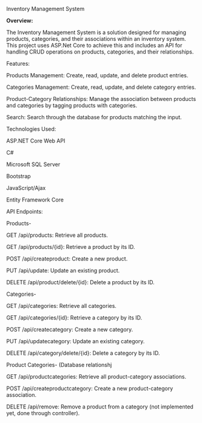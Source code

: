 Inventory Management System 

**Overview:**

The Inventory Management System is a solution designed for managing products, categories, and their associations within an inventory system. This project uses ASP.Net Core to achieve this and includes an API for handling CRUD operations on products, categories, and their relationships.

Features:

Products Management: Create, read, update, and delete product entries.

Categories Management: Create, read, update, and delete category entries.

Product-Category Relationships: Manage the association between products and categories by tagging products with categories.

Search: Search through the database for products matching the input. 

Technologies Used:

ASP.NET Core Web API

C#

Microsoft SQL Server

Bootstrap 

JavaScript/Ajax

Entity Framework Core



API Endpoints:

Products-

GET /api/products: Retrieve all products.

GET /api/products/{id}: Retrieve a product by its ID.

POST /api/createproduct: Create a new product.

PUT /api/update: Update an existing product.

DELETE /api/product/delete/{id}: Delete a product by its ID.

Categories-

GET /api/categories: Retrieve all categories.

GET /api/categories/{id}: Retrieve a category by its ID.

POST /api/createcategory: Create a new category.

PUT /api/updatecategory: Update an existing category.

DELETE /api/category/delete/{id}: Delete a category by its ID.

Product Categories- (Database relationshj

GET /api/productcategories: Retrieve all product-category associations.

POST /api/createproductcategory: Create a new product-category association.

DELETE /api/remove: Remove a product from a category (not implemented yet, done through controller).
